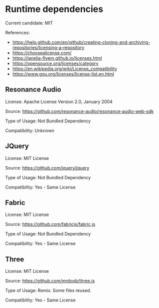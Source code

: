 Runtime dependencies
====================

Current candidate: MIT

References:

- https://help.github.com/en/github/creating-cloning-and-archiving-repositories/licensing-a-repository
- https://choosealicense.com/
- https://janelia-flyem.github.io/licenses.html
- https://opensource.org/licenses/category
- https://en.wikipedia.org/wiki/License_compatibility
- https://www.gnu.org/licenses/license-list.en.html

Resonance Audio
---------------

License: Apache License Version 2.0, January 2004
           
Source: https://github.com/resonance-audio/resonance-audio-web-sdk

Type of Usage: Not Bundled Dependency

Compatibility: Unknown

JQuery
------

License: MIT License

Source: https://github.com/jquery/jquery

Type of Usage: Not Bundled Dependency

Compatibiltiy: Yes - Same License

Fabric
------

License: MIT License

Source: https://github.com/fabricjs/fabric.js

Type of Usage: Not Bundled Dependency

Compatibility: Yes - Same License

Three
-----

License: MIT License

Source: https://github.com/mrdoob/three.js

Type of Usage: Remix. Some files reused.

Compatibility: Yes - Same License
